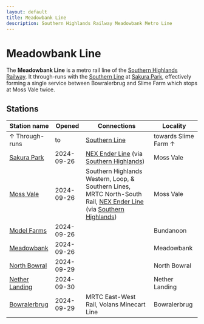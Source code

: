 ```yaml
---
layout: default
title: Meadowbank Line
description: Southern Highlands Railway Meadowbank Metro Line
---
```


# Meadowbank Line

The **Meadowbank Line** is a metro rail line of the
[Southern Highlands Railway](/rail-networks/shr). It through-runs with the
[Southern Line](/rail-lines/shr-southern-line) at [Sakura Park](/rail-stations/sakura-park),
effectively forming a single service between Bowralerbrug and Slime Farm which
stops at Moss Vale twice.

## Stations

Station name | Opened | Connections | Locality
---|---|---|---
↑ Through-runs | to | [Southern Line](/rail-lines/shr-southern-line) | towards Slime Farm ↑
[Sakura Park](/rail-stations/sakura-park) | 2024-09-26 | [NEX Ender Line](/rail-lines/nex-ender-line) (via [Southern Highlands](/rail-stations/southern-highlands)) | Moss Vale
[Moss Vale](/rail-stations/moss-vale) | 2024-09-26 | Southern Highlands Western, Loop, & Southern Lines, MRTC North-South Rail, [NEX Ender Line](/rail-lines/nex-ender-line) (via [Southern Highlands](/rail-stations/southern-highlands)) | Moss Vale
[Model Farms](/rail-stations/model-farms) | 2024-09-26 | | Bundanoon
[Meadowbank](/rail-stations/meadowbank) | 2024-09-26 | | Meadowbank
[North Bowral](/rail-stations/north-bowral) | 2024-09-29 | | North Bowral
[Nether Landing](/rail-stations/nether-landing) | 2024-09-30 | | Nether Landing
[Bowralerbrug](/rail-stations/bowralerbrug) | 2024-09-29 | MRTC East-West Rail, Volans Minecart Line | Bowralerbrug